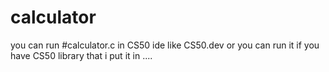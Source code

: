 # calculator
you can run #calculator.c in CS50 ide like CS50.dev or you can run it if you have CS50 library that i put it in .... 
